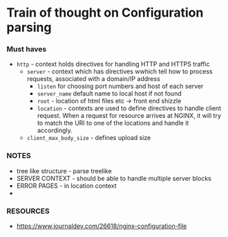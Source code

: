 # Train of thought on Configuration parsing

### Must haves
- `http` - context holds directives for handling HTTP and HTTPS traffic
    - `server` - context which has directives wwhich tell how to process requests, associated with a domain/IP address 
        - `listen` for choosing port numbers and host of each server
        - `server_name` default name to local host if not found
        - `root` - location of html files etc -> front end shizzle
        - `location` - contexts are used to define directives to handle client request. When a request for resource arrives at NGINX, it will try to match the URI to one of the locations and handle it accordingly.
    - `client_max_body_size` - defines upload size

### NOTES
- tree like structure - parse treelike
- SERVER CONTEXT - should be able to handle multiple server blocks
- ERROR PAGES - in location context
- 

### RESOURCES
- https://www.journaldev.com/26618/nginx-configuration-file
